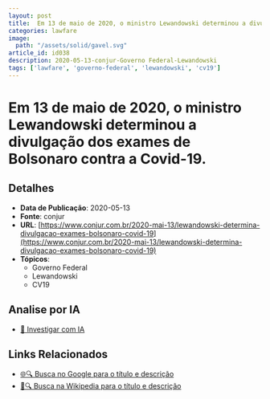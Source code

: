 ```yaml
---
layout: post
title:  Em 13 de maio de 2020, o ministro Lewandowski determinou a divulgação dos exames de Bolsonaro contra a Covid-19.
categories: lawfare
image: 
  path: "/assets/solid/gavel.svg"
article_id: id038
description: 2020-05-13-conjur-Governo Federal-Lewandowski
tags: ['lawfare', 'governo-federal', 'lewandowski', 'cv19']
---
```


# Em 13 de maio de 2020, o ministro Lewandowski determinou a divulgação dos exames de Bolsonaro contra a Covid-19.

## Detalhes
- **Data de Publicação**: 2020-05-13
- **Fonte**: conjur
- **URL**: [https://www.conjur.com.br/2020-mai-13/lewandowski-determina-divulgacao-exames-bolsonaro-covid-19](https://www.conjur.com.br/2020-mai-13/lewandowski-determina-divulgacao-exames-bolsonaro-covid-19)
- **Tópicos**:
  - Governo Federal
  - Lewandowski
  - CV19

## Analise por IA
- [🤖 Investigar com IA](https://www.perplexity.ai/search?q=%22not%C3%ADcia%20artigo%20Brasil%22%20Em%2013%20de%20maio%20de%202020%2C%20o%20ministro%20Lewandowski%20determinou%20a%20divulga%C3%A7%C3%A3o%20dos%20exames%20de%20Bolsonaro%20contra%20a%20Covid-19.%20conjur%202020-05-13)

## Links Relacionados
- [🌐🔍 Busca no Google para o título e descrição](https://www.google.com/search?q=%22not%C3%ADcia%20artigo%20Brasil%22%20Em%2013%20de%20maio%20de%202020%2C%20o%20ministro%20Lewandowski%20determinou%20a%20divulga%C3%A7%C3%A3o%20dos%20exames%20de%20Bolsonaro%20contra%20a%20Covid-19.%20conjur%202020-05-13)
- [📖🔍 Busca na Wikipedia para o título e descrição](https://pt.wikipedia.org/w/index.php?search=%22not%C3%ADcia%20artigo%20Brasil%22%20Em%2013%20de%20maio%20de%202020%2C%20o%20ministro%20Lewandowski%20determinou%20a%20divulga%C3%A7%C3%A3o%20dos%20exames%20de%20Bolsonaro%20contra%20a%20Covid-19.%20conjur%202020-05-13)

